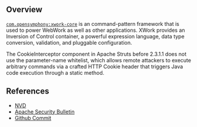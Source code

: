 ## Overview
[`com.opensymphony:xwork-core`](http://search.maven.org/#search%7Cga%7C1%7Ca%3A%22xwork-core%22) is an command-pattern framework that is used to power WebWork as well as other applications. XWork provides an Inversion of Control container, a powerful expression language, data type conversion, validation, and pluggable configuration.

The CookieInterceptor component in Apache Struts before 2.3.1.1 does not use the parameter-name whitelist, which allows remote attackers to execute arbitrary commands via a crafted HTTP Cookie header that triggers Java code execution through a static method.

## References
- [NVD](https://web.nvd.nist.gov/view/vuln/detail?vulnId=CVE-2012-0392)
- [Apache Security Bulletin](http://struts.apache.org/docs/s2-008.html)
- [Github Commit](https://github.com/apache/struts/commit/41f90ae39d0783f64641726e7e6b4741663c04bd)
